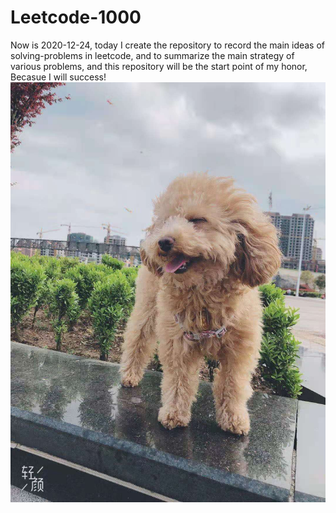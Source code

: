 # Leetcode-1000
Now is 2020-12-24, today I create the repository to record the main ideas of solving-problems in leetcode, and to summarize the main strategy of various problems, and this repository will be the start point of my honor, Becasue I will success!
![test image size](pictures/juanmao.jpg)